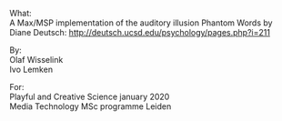 What:  
A Max/MSP implementation of the auditory illusion Phantom Words by Diane Deutsch:
http://deutsch.ucsd.edu/psychology/pages.php?i=211

By:  
Olaf Wisselink  
Ivo Lemken

For:  
Playful and Creative Science january 2020  
Media Technology MSc programme Leiden
